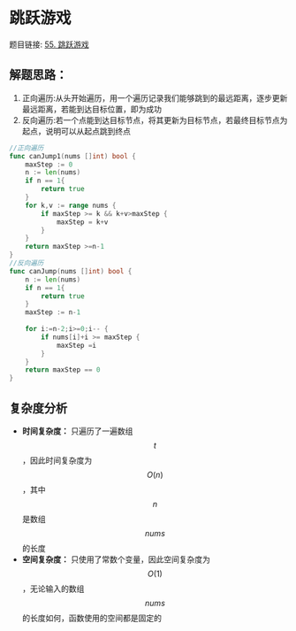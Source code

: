 # 跳跃游戏


题目链接: [55. 跳跃游戏](https://leetcode.cn/problems/jump-game/description/)

## 解题思路：

1. 正向遍历:从头开始遍历，用一个遍历记录我们能够跳到的最远距离，逐步更新最远距离，若能到达目标位置，即为成功
2. 反向遍历:若一个点能到达目标节点，将其更新为目标节点，若最终目标节点为起点，说明可以从起点跳到终点

```go
//正向遍历
func canJump1(nums []int) bool {
    maxStep := 0
    n := len(nums)
    if n == 1{
        return true
    }
    for k,v := range nums {
        if maxStep >= k && k+v>maxStep {
            maxStep = k+v
        }
    }
    return maxStep >=n-1
}
//反向遍历
func canJump(nums []int) bool {
    n := len(nums)
    if n == 1{
        return true
    }
    maxStep := n-1
        
    for i:=n-2;i>=0;i-- {
        if nums[i]+i >= maxStep {
            maxStep =i  
        }
    }
    return maxStep == 0
}
```

## 复杂度分析

- **时间复杂度：** 只遍历了一遍数组 $$t$$，因此时间复杂度为 $$O(n)$$，其中 $$n$$ 是数组 $$nums$$ 的长度
- **空间复杂度：** 只使用了常数个变量，因此空间复杂度为 $$O(1)$$，无论输入的数组 $$nums$$ 的长度如何，函数使用的空间都是固定的
